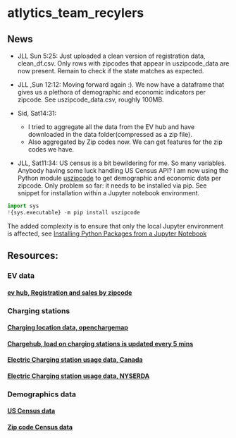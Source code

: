 # atlytics_team_recylers

## News
* JLL Sun 5:25: Just uploaded a clean version of registration data, clean_df.csv. Only rows with zipcodes that appear in  uszipcode_data are now present. Remain to check if the state matches as expected.
* JLL ,Sun 12:12: Moving forward again :). We now have a dataframe that gives us a plethora of demographic and economic indicators per zipcode. See uszipcode_data.csv, roughly 100MB.
* Sid, Sat14:31: 
  - I tried to aggregate all the data from the EV hub and have downloaded in the data folder(compressed as a zip file). 
  - Also aggregated by Zip codes now. We can get features for the zip codes we have.

* JLL, Sat11:34:  US census is a bit bewildering for me. So many variables. Anybody having some luck handling US Census API? I am now using the Python module [uszipcode](https://uszipcode.readthedocs.io/index.html#)  to get demographic and economic data per zipcode. Only problem so far: it needs to be installed via pip. See snippet for installation within a Jupyter notebook environment.
```python
import sys
!{sys.executable} -m pip install uszipcode
```
The added complexity is to ensure that only the local Jupyter environment is affected, see [Installing Python Packages from a Jupyter Notebook](https://jakevdp.github.io/blog/2017/12/05/installing-python-packages-from-jupyter/)


## Resources:

### EV data
#### [ev hub, Registration and sales by zipcode](https://www.atlasevhub.com/materials/state-ev-registration-data/)
### Charging stations
#### [Charging location data, openchargemap](https://openchargemap.org/site/develop/api)
#### [Chargehub, load on charging stations is updated every 5 mins](https://chargehub.com/en/about-chargehub.html)
#### [Electric Charging station usage data, Canada](https://www.fleetcarma.com/evCloud/Stations)
#### [Electric Charging station usage data, NYSERDA](https://www.nyserda.ny.gov/Researchers-and-Policymakers/Electric-Vehicles/Resources)

### Demographics data
#### [US Census data](https://data.census.gov/cedsci/)
#### [Zip code Census data](https://data.census.gov/cedsci/table?q=&g=0400000US13,23_8600000US80003&table=S0101&tid=ACSST1Y2018.S0101&layer=zcta5&hidePreview=false&cid=S0101_C01_001E&vintage=2018&lastDisplayedRow=16)
